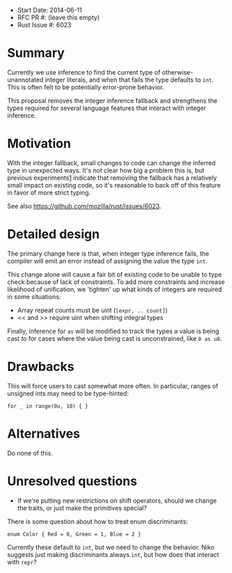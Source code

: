 - Start Date: 2014-06-11
- RFC PR #: (leave this empty)
- Rust Issue #: 6023

# Summary

Currently we use inference to find the current type of
otherwise-unannotated integer literals, and when that fails the type
defaults to `int`. This is often felt to be potentially error-prone
behavior.

This proposal removes the integer inference fallback and strengthens
the types required for several language features that interact with
integer inference.

# Motivation

With the integer fallback, small changes to code can change the
inferred type in unexpected ways. It's not clear how big a problem
this is, but previous experiments[1] indicate that removing
the fallback has a relatively small impact on existing code,
so it's reasonable to back off of this feature in favor of more
strict typing.

See also https://github.com/mozilla/rust/issues/6023.

[1]: https://gist.github.com/nikomatsakis/11179747

# Detailed design

The primary change here is that, when integer type inference fails,
the compiler will emit an error instead of assigning the value the
type `int`.

This change alone will cause a fair bit of existing code to be
unable to type check because of lack of constraints. To add more
constraints and increase likelihood of unification, we 'tighten'
up what kinds of integers are required in some situations:

* Array repeat counts must be uint (`[expr, .. count]`)
* << and >> require uint when shifting integral types

Finally, inference for `as` will be modified to track the types
a value is being cast *to* for cases where the value being cast
is unconstrained, like `0 as u8`.

# Drawbacks

This will force users to cast somewhat more often. In particular,
ranges of unsigned ints may need to be type-hinted:

```
for _ in range(0u, 10) { }
```

# Alternatives

Do none of this.

# Unresolved questions

* If we're putting new restrictions on shift operators, should we
  change the traits, or just make the primitives special?

There is some question about how to treat enum discriminants:

```
enum Color { Red = 0, Green = 1, Blue = 2 }
```

Currently these default to `int`, but we need to change the
behavior. Niko suggests just making discriminants always `int`, but
how does that interact with `repr`?